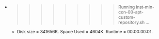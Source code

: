 * >>>>>>>>> Running inst-min-con-00-apt-custom-repository.sh ...
  * Disk size = 341656K. Space Used = 4604K. Runtime = 00:00:00:01.
